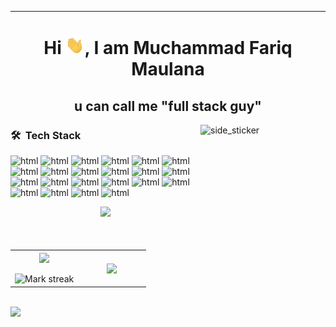 
<hr>
<h1 align="center">Hi <img src="https://raw.githubusercontent.com/ABSphreak/ABSphreak/master/gifs/Hi.gif" width="30px">, I am Muchammad Fariq Maulana </h1>

<h2 align="center">u can call me "full stack guy"</h2>

<img align="right" width=200px height=200px alt="side_sticker" src="https://media.giphy.com/media/TEnXkcsHrP4YedChhA/giphy.gif" />


### 🛠 &nbsp;Tech Stack
<div>
<img src="https://img.shields.io/badge/GitHub-100000?style=for-the-badge&logo=github&logoColor=white" alt="html"/>
<img src="https://img.shields.io/badge/HTML5-E34F26?style=for-the-badge&logo=html5&logoColor=white" alt="html"/>
<img src="https://img.shields.io/badge/CSS3-1572B6?style=for-the-badge&logo=css3&logoColor=white" alt="html"/>
<img src="https://img.shields.io/badge/JavaScript-323330?style=for-the-badge&logo=javascript&logoColor=F7DF1E" alt="html"/>
<img src="https://img.shields.io/badge/Java-ED8B00?style=for-the-badge&logo=java&logoColor=white" alt="html"/>
<img src="https://img.shields.io/badge/Python-FFD43B?style=for-the-badge&logo=python&logoColor=darkgreen" alt="html"/>
<img src="https://img.shields.io/badge/PHP-777BB4?style=for-the-badge&logo=php&logoColor=white" alt="html"/>
<img src="https://img.shields.io/badge/Bootstrap-563D7C?style=for-the-badge&logo=bootstrap&logoColor=white" alt="html"/>
<img src="https://img.shields.io/badge/Sass-CC6699?style=for-the-badge&logo=sass&logoColor=white" alt="html"/>
<img src="https://img.shields.io/badge/Material--UI-0081CB?style=for-the-badge&logo=material-ui&logoColor=white" alt="html"/>
<img src="https://img.shields.io/badge/-materialize--css-ff69b4?style=for-the-badge&logo=materialize--css&logoColor=white" alt="html"/>
<img src="https://img.shields.io/badge/Vuetify-1867C0?style=for-the-badge&logo=vuetify&logoColor=white" alt="html"/>
<img src="https://img.shields.io/badge/npm-CB3837?style=for-the-badge&logo=npm&logoColor=white" alt="html"/>
<img src="https://img.shields.io/badge/Node.js-339933?style=for-the-badge&logo=nodedotjs&logoColor=white" alt="html"/>
<img src="https://img.shields.io/badge/Express.js-000000?style=for-the-badge&logo=express&logoColor=white" alt="html"/>
<img src="https://img.shields.io/badge/Laravel-FF2D20?style=for-the-badge&logo=laravel&logoColor=white" alt="html"/>
<img src="https://img.shields.io/badge/MySQL-00000F?style=for-the-badge&logo=mysql&logoColor=white" alt="html"/>
<img src="https://img.shields.io/badge/firebase-ffca28?style=for-the-badge&logo=firebase&logoColor=black" alt="html"/>
<img src="https://img.shields.io/badge/json-5E5C5C?style=for-the-badge&logo=json&logoColor=white" alt="html"/>
<img src="https://img.shields.io/badge/Vue.js-35495E?style=for-the-badge&logo=vuedotjs&logoColor=4FC08D" alt="html"/>
<img src="https://img.shields.io/badge/React_Native-20232A?style=for-the-badge&logo=react&logoColor=61DAFB" alt="html"/>
<img src="https://img.shields.io/badge/Postman-FF6C37?style=for-the-badge&logo=Postman&logoColor=white" alt="html"/>
</div>

<p  align="center">
<img src="https://user-images.githubusercontent.com/73097560/115834477-dbab4500-a447-11eb-908a-139a6edaec5c.gif">        
<br>  
<table border="0" align="center">
<tr border="0">
<td width="50%" align="center">
  <img  align="center"  src="https://github-readme-stats.vercel.app/api?username=fariqM&theme=cobalt&show_icons=true&count_private=true" />
  <br></br>
  <img  title="🔥 Get streak stats for your profile at git.io/streak-stats" alt="Mark streak" src="https://github-readme-streak-stats.herokuapp.com/?user=fariqM&theme=dark&hide_border=true" />
</td>
<td width="50%" align="center">
  <img  align="center"  src="https://github-readme-stats.anuraghazra1.vercel.app/api/top-langs/?username=fariqM&theme=dark&hide_border=true&no-bg=true&no-frame=true&langs_count=7"/>
  
  </td>
</tr>
</table>

<br>

<img src="https://user-images.githubusercontent.com/73097560/115834477-dbab4500-a447-11eb-908a-139a6edaec5c.gif">
</p>  
                                                                                    
